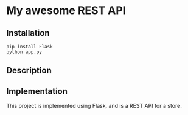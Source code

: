 # My awesome REST API

## Installation

```
pip install Flask
python app.py

```
## Description

## Implementation
This project is implemented using Flask, and is a REST API for a store.

